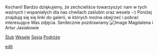 
Kochani! 
Bardzo dziękujemy, że zechcieliśce towarzyszyć nam w tych ważnych i wspaniałych dla nas chwilach zaślubin oraz wesela -:)
Poniżej znajdują się się linki do galerii, w których można obejrzeć i pobrać interesujące Was zdjęcia.
Serdecznie pozdrawiamy
![Image](https://drive.google.com/open?id=14_1UPmf0Z9tt8am9EySwX7iUSkivibBF)
Magdalena i Artur Jasiakowie

[Ślub](url)
[Wesele](url)
[Sesja](url)
[Podróże](url)

[edit](https://github.com/jasiakowie/galeria/edit/master/index.md) 
